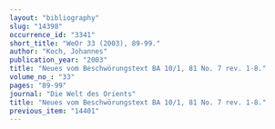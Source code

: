 ```yaml
---
layout: "bibliography"
slug: "14398"
occurrence_id: "3341"
short_title: "WeOr 33 (2003), 89-99."
author: "Koch, Johannes"
publication_year: "2003"
title: "Neues vom Beschwörungstext BA 10/1, 81 No. 7 rev. 1-8."
volume_no_: "33"
pages: "89-99"
journal: "Die Welt des Orients"
title: "Neues vom Beschwörungstext BA 10/1, 81 No. 7 rev. 1-8."
previous_item: "14401"
---
```

